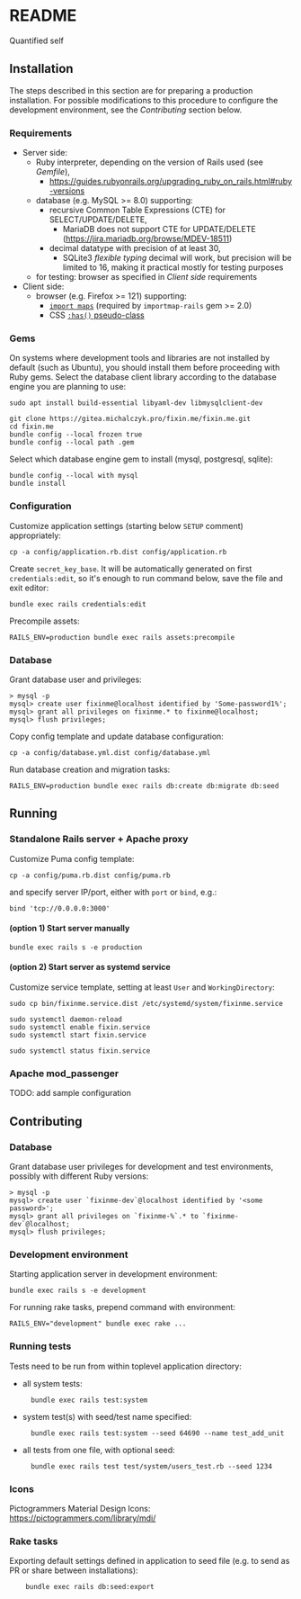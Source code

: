 README
======

Quantified self


Installation
------------

The steps described in this section are for preparing a production installation.
For possible modifications to this procedure to configure the development
environment, see the _Contributing_ section below.

### Requirements

* Server side:
    * Ruby interpreter, depending on the version of Rails used (see _Gemfile_),
        * https://guides.rubyonrails.org/upgrading_ruby_on_rails.html#ruby-versions
    * database (e.g. MySQL >= 8.0) supporting:
        * recursive Common Table Expressions (CTE) for SELECT/UPDATE/DELETE,
            * MariaDB does not support CTE for UPDATE/DELETE
              (https://jira.mariadb.org/browse/MDEV-18511)
        * decimal datatype with precision of at least 30,
            * SQLite3 _flexible typing_ decimal will work, but precision
              will be limited to 16, making it practical mostly for testing
              purposes
    * for testing: browser as specified in _Client side_ requirements
* Client side:
    * browser (e.g. Firefox >= 121) supporting:
        * [`import maps`](https://caniuse.com/import-maps)
          (required by `importmap-rails` gem >= 2.0)
        * CSS [`:has()` pseudo-class](https://caniuse.com/css-has)

### Gems

On systems where development tools and libraries are not installed by default
(such as Ubuntu), you should install them before proceeding with Ruby gems.
Select the database client library according to the database engine you are
planning to use:

    sudo apt install build-essential libyaml-dev libmysqlclient-dev

    git clone https://gitea.michalczyk.pro/fixin.me/fixin.me.git
    cd fixin.me
    bundle config --local frozen true
    bundle config --local path .gem

Select which database engine gem to install (mysql, postgresql, sqlite):

    bundle config --local with mysql
    bundle install

### Configuration

Customize application settings (starting below `SETUP` comment) appropriately:

    cp -a config/application.rb.dist config/application.rb

Create `secret_key_base`. It will be automatically generated on first
`credentials:edit`, so it's enough to run command below, save the file and exit
editor:

    bundle exec rails credentials:edit

Precompile assets:

    RAILS_ENV=production bundle exec rails assets:precompile

### Database

Grant database user and privileges:

    > mysql -p
    mysql> create user fixinme@localhost identified by 'Some-password1%';
    mysql> grant all privileges on fixinme.* to fixinme@localhost;
    mysql> flush privileges;

Copy config template and update database configuration:

    cp -a config/database.yml.dist config/database.yml

Run database creation and migration tasks:

    RAILS_ENV=production bundle exec rails db:create db:migrate db:seed


Running
-------

### Standalone Rails server + Apache proxy

Customize Puma config template:

    cp -a config/puma.rb.dist config/puma.rb

and specify server IP/port, either with `port` or `bind`, e.g.:

    bind 'tcp://0.0.0.0:3000'

#### (option 1) Start server manually

    bundle exec rails s -e production

#### (option 2) Start server as systemd service

Customize service template, setting at least `User` and `WorkingDirectory`:

    sudo cp bin/fixinme.service.dist /etc/systemd/system/fixinme.service

    sudo systemctl daemon-reload
    sudo systemctl enable fixin.service
    sudo systemctl start fixin.service

    sudo systemctl status fixin.service

### Apache mod_passenger

TODO: add sample configuration


Contributing
------------

### Database

Grant database user privileges for development and test environments,
possibly with different Ruby versions:

    > mysql -p
    mysql> create user `fixinme-dev`@localhost identified by '<some password>';
    mysql> grant all privileges on `fixinme-%`.* to `fixinme-dev`@localhost;
    mysql> flush privileges;


### Development environment

Starting application server in development environment:

    bundle exec rails s -e development

For running rake tasks, prepend command with environment:

    RAILS_ENV="development" bundle exec rake ...


### Running tests

Tests need to be run from within toplevel application directory:

* all system tests:

        bundle exec rails test:system

* system test(s) with seed/test name specified:

        bundle exec rails test:system --seed 64690 --name test_add_unit

* all tests from one file, with optional seed:

        bundle exec rails test test/system/users_test.rb --seed 1234


### Icons

Pictogrammers Material Design Icons: https://pictogrammers.com/library/mdi/


### Rake tasks

Exporting default settings defined in application to seed file (e.g. to send as
PR or share between installations):

        bundle exec rails db:seed:export
